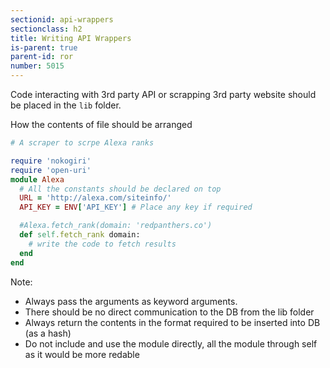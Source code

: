 ```yaml
---
sectionid: api-wrappers
sectionclass: h2
title: Writing API Wrappers
is-parent: true
parent-id: ror
number: 5015
---
```


Code interacting with 3rd party API or scrapping 3rd party website should be placed in the `lib` folder.

How the contents of file should be arranged

```rb
# A scraper to scrpe Alexa ranks

require 'nokogiri'
require 'open-uri'
module Alexa
  # All the constants should be declared on top
  URL = 'http://alexa.com/siteinfo/'
  API_KEY = ENV['API_KEY'] # Place any key if required

  #Alexa.fetch_rank(domain: 'redpanthers.co')
  def self.fetch_rank domain:
    # write the code to fetch results
  end
end
```

Note:

* Always pass the arguments as keyword arguments.
* There should be no direct communication to the DB from the lib folder
* Always return the contents in the format required to be inserted into DB (as a hash)
* Do not include and use the module directly, all the module through self as it would be more redable